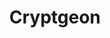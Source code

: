 ---
draft: false
title: Cryptgeon
content:
  id: cryptgeon
  name: Cryptgeon
  logo: /images/applications/note-taking/cryptgeon/logo.png
  website: https://cryptgeon.org/
  iframe_website: /website-iframe/applications/note-taking/cryptgeon
  dashboardImage: /images/applications/note-taking/cryptgeon/screenshot-1.png
  short_description: Cryptgeon is a secure, open-source note / file-sharing service inspired by PrivNote written in rust & svelte.
  description: Cryptgeon is a secure, open-source note / file-sharing service inspired by PrivNote written in rust & svelte.
  features:
    - title: Send
      description: Send text or files
    - title: Decryption
      description: The server cannot decrypt contents due to client-side encryption
    - title: Constraints
      description: View or time constraints
    - title: Persistence
      description: In memory, no persistence
  screenshots:
    - /images/applications/note-taking/cryptgeon/screenshot-1.png
    - /images/applications/note-taking/cryptgeon/screenshot-2.png
---